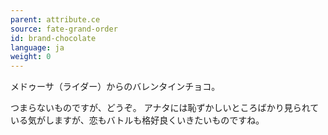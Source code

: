 ```yaml
---
parent: attribute.ce
source: fate-grand-order
id: brand-chocolate
language: ja
weight: 0
---
```


メドゥーサ（ライダー）からのバレンタインチョコ。

つまらないものですが、どうぞ。
アナタには恥ずかしいところばかり見られている気がしますが、恋もバトルも格好良くいきたいものですね。
